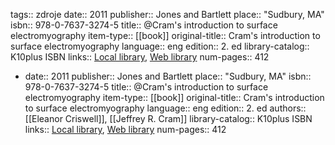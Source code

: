 tags:: zdroje
date:: 2011
publisher:: Jones and Bartlett
place:: "Sudbury, MA"
isbn:: 978-0-7637-3274-5
title:: @Cram's introduction to surface electromyography
item-type:: [[book]]
original-title:: Cram's introduction to surface electromyography
language:: eng
edition:: 2. ed
library-catalog:: K10plus ISBN
links:: [Local library](zotero://select/library/items/MAGT8SRD), [Web library](https://www.zotero.org/users/13359305/items/MAGT8SRD)
num-pages:: 412

- date:: 2011
  publisher:: Jones and Bartlett
  place:: "Sudbury, MA"
  isbn:: 978-0-7637-3274-5
  title:: @Cram's introduction to surface electromyography
  item-type:: [[book]]
  original-title:: Cram's introduction to surface electromyography
  language:: eng
  edition:: 2. ed
  authors:: [[Eleanor Criswell]], [[Jeffrey R. Cram]]
  library-catalog:: K10plus ISBN
  links:: [Local library](zotero://select/library/items/MAGT8SRD), [Web library](https://www.zotero.org/users/13359305/items/MAGT8SRD)
  num-pages:: 412